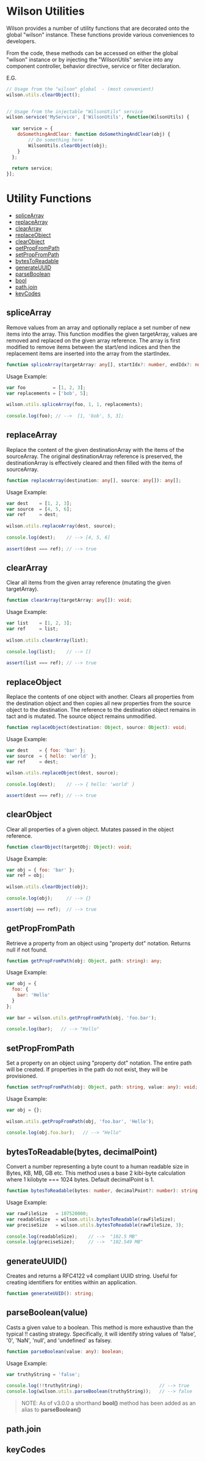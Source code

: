 # Wilson Utilities

Wilson provides a number of utility functions that are decorated onto the global "wilson" instance. These
functions provide various conveniences to developers.

From the code, these methods can be accessed on either the global "wilson" instance or by injecting the "WilsonUtils"
service into any component controller, behavior directive, service or filter declaration.

E.G.

```js
// Usage from the "wilson" global  - (most convenient)
wilson.utils.clearObject();

 
// Usage from the injectable "WilsonUtils" service
wilson.service('MyService', ['WilsonUtils', function(WilsonUtils) {
  
  var service = {
    doSomethingAndClear: function doSomethingAndClear(obj) {
        // Do something here
        WilsonUtils.clearObject(obj);
    }
  };
  
  return service;
}];

```

# Utility Functions

* [spliceArray](#splicearray)
* [replaceArray](#replacearray)
* [clearArray](#cleararray)
* [replaceObject](#replaceobject)
* [clearObject](#clearobject)
* [getPropFromPath](#getpropfrompath)
* [setPropFromPath](#setpropfrompath)
* [bytesToReadable](#bytestoreadable)
* [generateUUID](#generateuuid)
* [parseBoolean](#parseboolean)
* [bool](#parseboolean)
* [path.join](#path.join)
* [keyCodes](#keycodes)


## spliceArray

Remove values from an array and optionally replace a set number of new items into the array. This function modifies
the given targetArray, values are removed and replaced on the given array reference. The array is first modified to 
remove items between the start/end indices and then the replacement items are inserted into the
array from the startIndex.

```typescript
function spliceArray(targetArray: any[], startIdx?: number, endIdx?: number, replacements?: any[]): any[];
```
Usage Example:
```js
var foo          = [1, 2, 3];
var replacements = ['bob', 5];
 
wilson.utils.spliceArray(foo, 1, 1, replacements);
 
console.log(foo); // -->  [1, 'bob', 5, 3];

```


## replaceArray

Replace the content of the given destinationArray with the items of the sourceArray. The original destinationArray 
reference is preserved, the destinationArray is effectively cleared and then filled with the items of sourceArray.

```typescript
function replaceArray(destination: any[], source: any[]): any[];
```
Usage Example:
```js
var dest    = [1, 2, 3];
var source  = [4, 5, 6];
var ref     = dest;
 
wilson.utils.replaceArray(dest, source);
 
console.log(dest);    // --> [4, 5, 6]
 
assert(dest === ref); // --> true

```


## clearArray

Clear all items from the given array reference (mutating the given targetArray).

```typescript
function clearArray(targetArray: any[]): void;
```
Usage Example:
```js
var list    = [1, 2, 3];
var ref     = list;
 
wilson.utils.clearArray(list);
 
console.log(list);    // --> []
 
assert(list === ref); // --> true

```


## replaceObject

Replace the contents of one object with another. Clears all properties from the destination object and then copies
all new properties from the source object to the destination. The reference to the destination object remains in
tact and is mutated. The source object remains unmodified.

```typescript
function replaceObject(destination: Object, source: Object): void;
```
Usage Example:
```js
var dest    = { foo: 'bar' };
var source  = { hello: 'world' };
var ref     = dest;
 
wilson.utils.replaceObject(dest, source);
 
console.log(dest);    // --> { hello: 'world' }

assert(dest === ref); // --> true

```


## clearObject

Clear all properties of a given object. Mutates passed in the object reference.

```typescript
function clearObject(targetObj: Object): void;
```
Usage Example:
```js
var obj = { foo: 'bar' };
var ref = obj;
 
wilson.utils.clearObject(obj);
 
console.log(obj);     // --> {}

assert(obj === ref);  // --> true
```


## getPropFromPath

Retrieve a property from an object using "property dot" notation. Returns null if not found.

```typescript
function getPropFromPath(obj: Object, path: string): any;
```
Usage Example:
```js
var obj = {
  foo: { 
    bar: 'Hello'
  }
};
 
var bar = wilson.utils.getPropFromPath(obj, 'foo.bar');
 
console.log(bar);   // --> "Hello"

```


## setPropFromPath

Set a property on an object using "property dot" notation. The entire path will be created. If properties in the
path do not exist, they will be provisioned.

```typescript
function setPropFromPath(obj: Object, path: string, value: any): void;
```
Usage Example:
```js
var obj = {};
 
wilson.utils.getPropFromPath(obj, 'foo.bar', 'Hello');
 
console.log(obj.foo.bar);   // --> "Hello"
```


## bytesToReadable(bytes, decimalPoint)<a name="bytesToReadable"></a>

Convert a number representing a byte count to a human readable size in Bytes, KB, MB, GB etc. This method uses a 
base 2 kibi-byte calculation where 1 kilobyte === 1024 bytes. Default decimalPoint is 1.

```typescript
function bytesToReadable(bytes: number, decimalPoint?: number): string;
```
Usage Example:
```js
var rawFileSize   = 107520000;
var readableSize  = wilson.utils.bytesToReadable(rawFileSize);
var preciseSize   = wilson.utils.bytesToReadable(rawFileSize, 3);
 
console.log(readableSize);    // -->  "102.5 MB"
console.log(preciseSize);     // -->  "102.549 MB"
```


## generateUUID()

Creates and returns a RFC4122 v4 compliant UUID string.  Useful for creating identifiers for entities within an application.

```typescript
function generateUUID(): string;
```


## parseBoolean(value)<a name="parseBoolean"></a>

Casts a given value to a boolean. This method is more exhaustive than the typical !! casting strategy. Specifically, it will 
identify string values of 'false', '0', 'NaN', 'null', and 'undefined' as falsey.

```typescript
function parseBoolean(value: any): boolean;
```
Usage Example:
```js
var truthyString = 'false';
 
console.log(!!truthyString);                            // --> true
console.log(wilson.utils.parseBoolean(truthyString));   // --> false

```

> NOTE: As of v3.0.0 a shorthand **bool()** method has been added as an alias to **parseBoolean()**



## path.join



## keyCodes